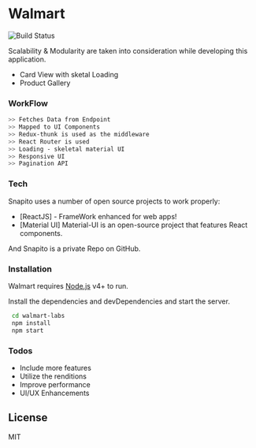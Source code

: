 # Walmart

![Build Status](https://raw.githubusercontent.com/dwyl/repo-badges/master/highresPNGs/build-passing.png)

Scalability & Modularity are taken into consideration while developing this application.

- Card View with sketal Loading
- Product Gallery

### WorkFlow

```sh
>> Fetches Data from Endpoint
>> Mapped to UI Components
>> Redux-thunk is used as the middleware
>> React Router is used
>> Loading - skeletal material UI
>> Responsive UI
>> Pagination API
```

### Tech

Snapito uses a number of open source projects to work properly:

- [ReactJS] - FrameWork enhanced for web apps!
- [Material UI] Material-UI is an open-source project that features React components.

And Snapito is a private Repo on GitHub.

### Installation

Walmart requires [Node.js](https://nodejs.org/) v4+ to run.

Install the dependencies and devDependencies and start the server.

```sh
 cd walmart-labs
 npm install
 npm start
```

### Todos

- Include more features
- Utilize the renditions
- Improve performance
- UI/UX Enhancements

## License

MIT
